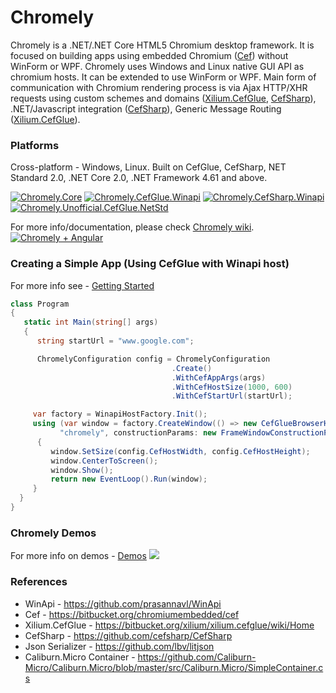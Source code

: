 # Chromely
Chromely is a .NET/.NET Core HTML5 Chromium desktop framework. It is focused on building apps using embedded Chromium ([Cef](https://bitbucket.org/chromiumembedded/cef)) without WinForm or WPF. Chromely uses Windows and Linux native GUI API as chromium hosts. It can be extended to use WinForm or WPF. Main form of communication with Chromium rendering process is via Ajax HTTP/XHR requests using custom schemes and domains ([Xilium.CefGlue](https://bitbucket.org/xilium/xilium.cefglue/wiki/Home), [CefSharp](https://github.com/cefsharp/CefSharp)), .NET/Javascript integration ([CefSharp](https://github.com/cefsharp/CefSharp)), Generic Message Routing ([Xilium.CefGlue](https://bitbucket.org/xilium/xilium.cefglue/wiki/Home)).

### Platforms
Cross-platform - Windows, Linux. Built on CefGlue, CefSharp, NET Standard 2.0, .NET Core 2.0, .NET Framework 4.61 and above.

[![Chromely.Core](http://img.shields.io/nuget/vpre/Chromely.Core.svg?style=flat&label=Chromely.Core)](https://www.nuget.org/packages/Chromely.Core/0.9.0-beta01)
[![Chromely.CefGlue.Winapi](http://img.shields.io/nuget/vpre/Chromely.CefGlue.Winapi.svg?style=flat&label=Chromely.CefGlue.Winapi)](https://www.nuget.org/packages/Chromely.CefGlue.Winapi/0.9.0-beta01)
[![Chromely.CefSharp.Winapi](http://img.shields.io/nuget/vpre/Chromely.CefSharp.Winapi.svg?style=flat&label=Chromely.CefSharp.Winapi)](https://www.nuget.org/packages/Chromely.CefSharp.Winapi/0.9.0-beta01)
[![Chromely.Unofficial.CefGlue.NetStd](http://img.shields.io/nuget/v/Chromely.Unofficial.CefGlue.NetStd.svg?style=flat&label=Chromely.Unofficial.CefGlue.NetStd)](https://www.nuget.org/packages/Chromely.Unofficial.CefGlue.NetStd/)

For more info/documentation, please check [Chromely wiki](https://github.com/mattkol/Chromely/wiki). 
<br>[![Chromely + Angular](https://img.shields.io/badge/Chromely%20Apps-Built%20with%20Angular%202%2B-green.svg)](https://github.com/mattkol/Chromely/wiki/Chromely-Angular)

### Creating a Simple App (Using CefGlue with Winapi host)
For more info see - [Getting Started](https://github.com/mattkol/Chromely/wiki/Getting-Started)
````csharp
class Program
{
   static int Main(string[] args)
   {
      string startUrl = "www.google.com";

      ChromelyConfiguration config = ChromelyConfiguration
                                    .Create()
                                    .WithCefAppArgs(args)
                                    .WithCefHostSize(1000, 600)
                                    .WithCefStartUrl(startUrl);

     var factory = WinapiHostFactory.Init();
     using (var window = factory.CreateWindow(() => new CefGlueBrowserHost(config),
           "chromely", constructionParams: new FrameWindowConstructionParams()))
      {
         window.SetSize(config.CefHostWidth, config.CefHostHeight);
         window.CenterToScreen();
         window.Show();
         return new EventLoop().Run(window);
     }
  }
}
````
### Chromely Demos 
For more info on demos - [Demos](https://github.com/mattkol/Chromely/wiki/Demos)
![](https://github.com/mattkol/Chromely/blob/master/Screenshots/chromely_screens.gif)

### References
* WinApi - https://github.com/prasannavl/WinApi
* Cef - https://bitbucket.org/chromiumembedded/cef
* Xilium.CefGlue - https://bitbucket.org/xilium/xilium.cefglue/wiki/Home
* CefSharp - https://github.com/cefsharp/CefSharp
* Json Serializer - https://github.com/lbv/litjson
* Caliburn.Micro Container - https://github.com/Caliburn-Micro/Caliburn.Micro/blob/master/src/Caliburn.Micro/SimpleContainer.cs


